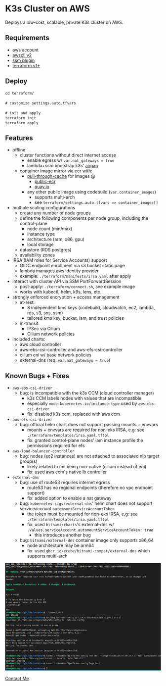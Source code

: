 # K3s Cluster on AWS
Deploys a low-cost, scalable, private K3s cluster on AWS.

## Requirements
* aws account
* [awscli v2](https://docs.aws.amazon.com/cli/latest/userguide/getting-started-install.html)
* [ssm plugin](https://docs.aws.amazon.com/systems-manager/latest/userguide/session-manager-working-with-install-plugin.html#install-plugin-linux)
* [terraform v1+](https://developer.hashicorp.com/terraform/downloads)

## Deploy
```shell
cd terraform/

# customize settings.auto.tfvars

# init and apply
terraform init
terraform apply
```

## Features
* offline
  * cluster functions without direct internet access
    * enable egress w/ `var.nat_gateways = true`
    * lambda+ssm bootstrap k3s' [airgap](https://docs.k3s.io/installation/airgap)
  * container image mirror via ecr with:
    * [pull-through-cache](https://docs.aws.amazon.com/AmazonECR/latest/userguide/pull-through-cache.html) for images @
      * [public-ecr](https://gallery.ecr.aws/docker)
      * [quay.io](https://quay.io/search)
    * any other public image using codebuild (`var.container_images`)
      * supports multi-arch
      * see `terraform/settings.auto.tfvars => container_images[]`
* multiple scaling configurations
  * create any number of node groups
  * define the following components per node group, including the control-plane
    * node count (min/max)
    * instance type
    * architecture (arm, x86, gpu)
    * local storage
  * datastore (RDS postgres)
  * availability zones
* IRSA (IAM roles for Service Accounts) support
  * OIDC endpoint enrollment via s3 bucket static page
  * lambda manages aws identity provider
  * example: `./terraform/manifests/irsa.yaml` after apply
* interact with cluster API via SSM PortForwardSession
  * post-apply: `./terraform/connect.sh`, see example image
  * works with kubectl, helm, k9s, lens, etc.
* strongly enforced encryption + access management
  * at-rest:
    * 8 independent kms keys (codebuild, cloudwatch, ec2, lambda, rds, s3, sns, ssm)
    * tailored kms key, bucket, iam, and trust policies
  * in-transit:
    * IPSec via Cilium
    * Cilium network policies
* included charts:
  * aws cloud controller
  * aws-ebs-csi-controller and aws-efs-csi-controller
  * cilium cni w/ base network policies
  * external-dns (req. `var.nat_gateways = true`)

## Known Bugs + Fixes
* `aws-ebs-csi-driver`
  * bug: is incompatible with the k3s CCM (cloud controller manager)
    * k3s CCM labels nodes with values that are incompatible
    * especially `node.kubernetes.io/instance-type` used by `aws-ebs-csi-driver`
    * fix: disabled k3s ccm, replaced with aws ccm
* `aws-efs-csi-driver`
  * bug: official helm chart does not support passing mounts + envvars
    * mounts + envvars are required for non-eks IRSA, e.g: see `./terraform/templates/irsa.yaml.tftpl`
    * fix: granted control-plane nodes' iam instance profile the permissions required for efs
* `aws-load-balancer-controller`
  * bug: nodes (ec2 instances) are not attached to associated nlb target group(s)
    * likely related to cni being non-native (cilium instead of eni)
    * fix: used aws ccm's native lb controller
* `external-dns`
  * bug: use of route53 requires internet egress
    * route53 has no regional endpoints (therefore no vpc endpoint support)
    * fix: added option to enable a nat gateway
  * bug: `kubernetes-sigs/external-dns`' helm chart does not support serviceaccount `automountServiceAccountToken`
    * the token must be mounted for non-eks IRSA, e.g: see `./terraform/templates/irsa.yaml.tftpl`
    * fix: used `bitnami/charts`'s external-dns w/ `.Values.serviceAccount.automountServiceAccountToken: true`
      * this introduces another bug
  * bug: `bitnami/external-dns` container image only supports x86_64
    * node architecture may be arm64
    * fix: used `ghcr.io/zcube/bitnami-compat/external-dns` which supports multi-arch

![Output](k3s.png)

[Contact Me](https://discord.gg/sB9dUaj9jt)
